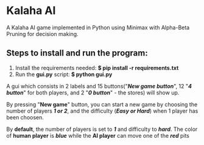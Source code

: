 # Kalaha AI

A Kalaha AI game implemented in Python using Minimax with Alpha-Beta Pruning for decision making.

## Steps to install and run the program:

1. Install the requirements needed: **$ pip install -r requirements.txt**
2. Run the **gui.py** script: **$ python gui.py**

A gui which consists in 2 labels and 15 buttons("***New game button***", 12 "***4 button***" for both players, and 2 "***0 button***" - the stores) will show up. 

By pressing "**New game**" button, you can start a new game by choosing the number of players ***1 or 2***, and the difficulty (***Easy or Hard***) when 1 player has been choosen.

By **default**, the number of players is set to ***1*** and difficulty to ***hard***. The color of **human player** is ***blue*** while the **AI player** can move one of the ***red*** pits
